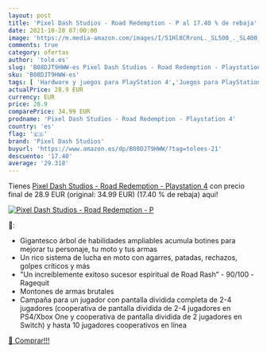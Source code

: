 ```yaml
---
layout: post
title: 'Pixel Dash Studios - Road Redemption - P al 17.40 % de rebaja'
date: 2021-10-28 07:00:00
image: 'https://m.media-amazon.com/images/I/51Hl8CRronL._SL500_._SL400_.jpg'
comments: true
category: ofertas
author: 'tole.es'
slug: 'B08DJT9HWW-es Pixel Dash Studios - Road Redemption - Playstation 4'
sku: 'B08DJT9HWW-es'
tags: [ 'Hardware y juegos para PlayStation 4','Juegos para PlayStation 4','Videojuegos','pixel dash studios','playstation', ]
actualPrice: 28.9 EUR
currency: EUR
price: 28.9
comparePrice: 34.99 EUR
prodname: 'Pixel Dash Studios - Road Redemption - Playstation 4'
country: 'es'
flag: '🇪🇸'
brand: 'Pixel Dash Studios'
buyurl: 'https://www.amazon.es/dp/B08DJT9HWW/?tag=tolees-21'
descuento: '17.40'
average: '29.318'
---
```


Tienes [Pixel Dash Studios - Road Redemption - Playstation 4](https://www.amazon.es/dp/B08DJT9HWW/?tag=tolees-21) con precio final de  28.9 EUR (original: 34.99 EUR) (17.40 %  de rebaja) aqui!

[![Pixel Dash Studios - Road Redemption - P](https://m.media-amazon.com/images/I/51Hl8CRronL._SL500_._SL400_.jpg)](https://www.amazon.es/dp/B08DJT9HWW/?tag=tolees-21)

🔎:

- Gigantesco árbol de habilidades ampliables acumula botines para mejorar tu personaje, tu moto y tus armas
- Un rico sistema de lucha en moto con agarres, patadas, rechazos, golpes críticos y más
- "Un increíblemente exitoso sucesor espiritual de Road Rash” - 90/100 -Ragequit
- Montones de armas brutales
- Campaña para un jugador con pantalla dividida completa de 2-4 jugadores (cooperativa de pantalla dividida de 2-4 jugadores en PS4/Xbox One y cooperativa de pantalla dividida de 2 jugadores en Switch) y hasta 10 jugadores cooperativos en línea

[🛒 Comprar!!!](https://www.amazon.es/dp/B08DJT9HWW/?tag=tolees-21)
